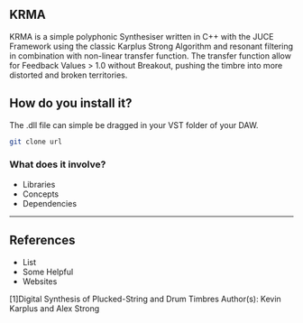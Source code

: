 

## KRMA

KRMA is a simple polyphonic Synthesiser written in C++ with the JUCE Framework using the classic Karplus Strong Algorithm and resonant filtering in combination with non-linear transfer function. The transfer function allow for Feedback Values > 1.0 without Breakout, pushing the timbre into more distorted and broken territories.

## How do you install it?

The .dll file can simple be dragged in your VST folder of your DAW.

```sh
git clone url
```

### What does it involve?

- Libraries
- Concepts
- Dependencies

---

## References

- List
- Some Helpful
- Websites

[1]Digital Synthesis of Plucked-String and Drum Timbres
Author(s): Kevin Karplus and Alex Strong
